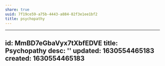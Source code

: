 ```yaml
---
share: true
uuid: 7f19ce59-a75b-4443-a884-82f3e1ee1bf2
title: psychopathy
---
```

---
id: MmBD7eGbaVyx7tXbfEDVE
title: Psychopathy
desc: ''
updated: 1630554465183
created: 1630554465183
---

